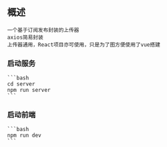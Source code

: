 <!--
 * @Author: Oliver
 * @Date: 2025-01-02 11:35:51
 * @LastEditors: Oliver
 * @LastEditTime: 2025-01-02 11:46:38
 * @FilePath: /v2_upload/README.md
-->
## 概述
    一个基于订阅发布封装的上传器
    axios简易封装
    上传器通用，React项目亦可使用，只是为了图方便使用了vue搭建
    
### 启动服务
    ```bash
    cd server
    npm run server
    ```
### 启动前端
    ```bash
    npm run dev
    ```

